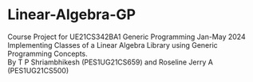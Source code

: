 # Linear-Algebra-GP
Course Project for UE21CS342BA1 Generic Programming Jan-May 2024 \
Implementing Classes of a Linear Algebra Library using Generic Programming Concepts. \
By T P Shriambhikesh (PES1UG21CS659) and Roseline Jerry A (PES1UG21CS500)

